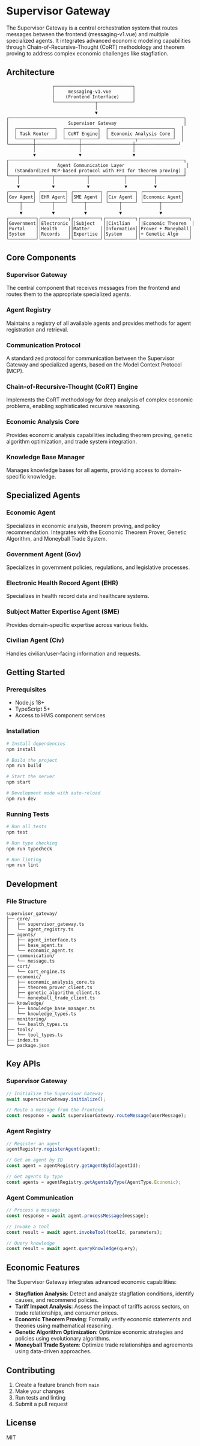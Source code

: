 # Supervisor Gateway

The Supervisor Gateway is a central orchestration system that routes messages between the frontend (messaging-v1.vue) and multiple specialized agents. It integrates advanced economic modeling capabilities through Chain-of-Recursive-Thought (CoRT) methodology and theorem proving to address complex economic challenges like stagflation.

## Architecture

```
                 ┌─────────────────────────────┐
                 │     messaging-v1.vue        │
                 │    (Frontend Interface)     │
                 └───────────────┬─────────────┘
                                 │
                                 ▼
┌─────────────────────────────────────────────────────────────────┐
│                      Supervisor Gateway                         │
│  ┌──────────────┐  ┌────────────┐  ┌────────────────────────┐  │
│  │ Task Router  │  │ CoRT Engine│  │ Economic Analysis Core │  │
│  └──────┬───────┘  └─────┬──────┘  └──────────┬─────────────┘  │
└─────────┼────────────────┼───────────────────┼────────────────┘
          │                │                   │
          ▼                ▼                   ▼
┌─────────────────────────────────────────────────────────────────┐
│                  Agent Communication Layer                       │
│  (Standardized MCP-based protocol with FFI for theorem proving) │
└───┬────────────┬────────────┬─────────────┬──────────┬──────────┘
    │            │            │             │          │
    ▼            ▼            ▼             ▼          ▼
┌─────────┐ ┌─────────┐ ┌──────────┐ ┌──────────┐ ┌──────────────┐
│Gov Agent│ │EHR Agent│ │SME Agent │ │Civ Agent │ │Economic Agent│
└────┬────┘ └────┬────┘ └────┬─────┘ └────┬─────┘ └──────┬───────┘
     │           │           │            │              │
     ▼           ▼           ▼            ▼              ▼
┌──────────┐┌──────────┐┌──────────┐┌───────────┐┌──────────────────┐
│Government││Electronic ││Subject   ││Civilian   ││Economic Theorem  │
│Portal    ││Health    ││Matter    ││Information││Prover + Moneyball│
│System    ││Records   ││Expertise ││System     ││+ Genetic Algo    │
└──────────┘└──────────┘└──────────┘└───────────┘└──────────────────┘
```

## Core Components

### Supervisor Gateway

The central component that receives messages from the frontend and routes them to the appropriate specialized agents.

### Agent Registry

Maintains a registry of all available agents and provides methods for agent registration and retrieval.

### Communication Protocol

A standardized protocol for communication between the Supervisor Gateway and specialized agents, based on the Model Context Protocol (MCP).

### Chain-of-Recursive-Thought (CoRT) Engine

Implements the CoRT methodology for deep analysis of complex economic problems, enabling sophisticated recursive reasoning.

### Economic Analysis Core

Provides economic analysis capabilities including theorem proving, genetic algorithm optimization, and trade system integration.

### Knowledge Base Manager

Manages knowledge bases for all agents, providing access to domain-specific knowledge.

## Specialized Agents

### Economic Agent

Specializes in economic analysis, theorem proving, and policy recommendation. Integrates with the Economic Theorem Prover, Genetic Algorithm, and Moneyball Trade System.

### Government Agent (Gov)

Specializes in government policies, regulations, and legislative processes.

### Electronic Health Record Agent (EHR)

Specializes in health record data and healthcare systems.

### Subject Matter Expertise Agent (SME)

Provides domain-specific expertise across various fields.

### Civilian Agent (Civ)

Handles civilian/user-facing information and requests.

## Getting Started

### Prerequisites

- Node.js 18+
- TypeScript 5+
- Access to HMS component services

### Installation

```bash
# Install dependencies
npm install

# Build the project
npm run build

# Start the server
npm start

# Development mode with auto-reload
npm run dev
```

### Running Tests

```bash
# Run all tests
npm test

# Run type checking
npm run typecheck

# Run linting
npm run lint
```

## Development

### File Structure

```
supervisor_gateway/
├── core/
│   ├── supervisor_gateway.ts
│   └── agent_registry.ts
├── agents/
│   ├── agent_interface.ts
│   ├── base_agent.ts
│   └── economic_agent.ts
├── communication/
│   └── message.ts
├── cort/
│   └── cort_engine.ts
├── economic/
│   ├── economic_analysis_core.ts
│   ├── theorem_prover_client.ts
│   ├── genetic_algorithm_client.ts
│   └── moneyball_trade_client.ts
├── knowledge/
│   ├── knowledge_base_manager.ts
│   └── knowledge_types.ts
├── monitoring/
│   └── health_types.ts
├── tools/
│   └── tool_types.ts
├── index.ts
└── package.json
```

## Key APIs

### Supervisor Gateway

```typescript
// Initialize the Supervisor Gateway
await supervisorGateway.initialize();

// Route a message from the frontend
const response = await supervisorGateway.routeMessage(userMessage);
```

### Agent Registry

```typescript
// Register an agent
agentRegistry.registerAgent(agent);

// Get an agent by ID
const agent = agentRegistry.getAgentById(agentId);

// Get agents by type
const agents = agentRegistry.getAgentsByType(AgentType.Economic);
```

### Agent Communication

```typescript
// Process a message
const response = await agent.processMessage(message);

// Invoke a tool
const result = await agent.invokeTool(toolId, parameters);

// Query knowledge
const result = await agent.queryKnowledge(query);
```

## Economic Features

The Supervisor Gateway integrates advanced economic capabilities:

- **Stagflation Analysis**: Detect and analyze stagflation conditions, identify causes, and recommend policies.
- **Tariff Impact Analysis**: Assess the impact of tariffs across sectors, on trade relationships, and consumer prices.
- **Economic Theorem Proving**: Formally verify economic statements and theories using mathematical reasoning.
- **Genetic Algorithm Optimization**: Optimize economic strategies and policies using evolutionary algorithms.
- **Moneyball Trade System**: Optimize trade relationships and agreements using data-driven approaches.

## Contributing

1. Create a feature branch from `main`
2. Make your changes
3. Run tests and linting
4. Submit a pull request

## License

MIT
